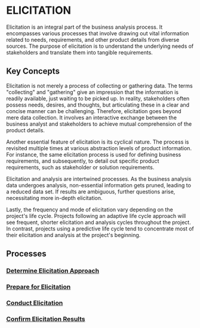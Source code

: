 # ELICITATION

Elicitation is an integral part of the business analysis process. It encompasses various processes that involve drawing out vital information related to needs, requirements, and other product details from diverse sources. The purpose of elicitation is to understand the underlying needs of stakeholders and translate them into tangible requirements.

## Key Concepts

Elicitation is not merely a process of collecting or gathering data. The terms "collecting" and "gathering" give an impression that the information is readily available, just waiting to be picked up. In reality, stakeholders often possess needs, desires, and thoughts, but articulating these in a clear and concise manner can be challenging. Therefore, elicitation goes beyond mere data collection. It involves an interactive exchange between the business analyst and stakeholders to achieve mutual comprehension of the product details.

Another essential feature of elicitation is its cyclical nature. The process is revisited multiple times at various abstraction levels of product information. For instance, the same elicitation process is used for defining business requirements, and subsequently, to detail out specific product requirements, such as stakeholder or solution requirements.

Elicitation and analysis are intertwined processes. As the business analysis data undergoes analysis, non-essential information gets pruned, leading to a reduced data set. If results are ambiguous, further questions arise, necessitating more in-depth elicitation.

Lastly, the frequency and mode of elicitation vary depending on the project's life cycle. Projects following an adaptive life cycle approach will see frequent, shorter elicitation and analysis cycles throughout the project. In contrast, projects using a predictive life cycle tend to concentrate most of their elicitation and analysis at the project's beginning.

## Processes

### [Determine Elicitation Approach](/content/gist/business-analysis/processes/determine-elicitation-approach.md)

### [Prepare for Elicitation](/content/gist/business-analysis/processes/prepare-for-elicitation.md)

### [Conduct Elicitation](/content/gist/business-analysis/processes/conduct-elicitation.md)

### [Confirm Elicitation Results](/content/gist/business-analysis/processes/confirm-elicitation-results.md)
